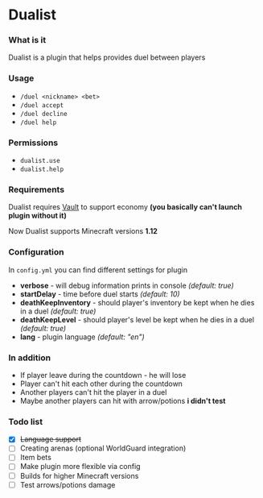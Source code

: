 # Dualist

### What is it
Dualist is a plugin that helps provides duel between players

### Usage

- `/duel <nickname> <bet>`
- `/duel accept`
- `/duel decline`
- `/duel help`

### Permissions

- `dualist.use`
- `dualist.help`

### Requirements
Dualist requires [Vault](https://www.spigotmc.org/resources/vault.34315/) to support economy **(you basically can't launch plugin without it)**

Now Dualist supports Minecraft versions **1.12**

### Configuration
In `config.yml` you can find different settings for plugin
- **verbose** - will debug information prints in console _(default: true)_
- **startDelay** - time before duel starts _(default: 10)_
- **deathKeepInventory** - should player's inventory be kept when he dies in a duel _(default: true)_
- **deathKeepLevel** - should player's level be kept when he dies in a duel _(default: true)_
- **lang** - plugin language _(default: "en")_

### In addition
- If player leave during the countdown - he will lose
- Player can't hit each other during the countdown
- Another players can't hit the player in a duel
- Maybe another players can hit with arrow/potions **i didn't test**

### Todo list
- [x] ~~Language support~~
- [ ] Creating arenas (optional WorldGuard integration)
- [ ] Item bets
- [ ] Make plugin more flexible via config
- [ ] Builds for higher Minecraft versions
- [ ] Test arrows/potions damage